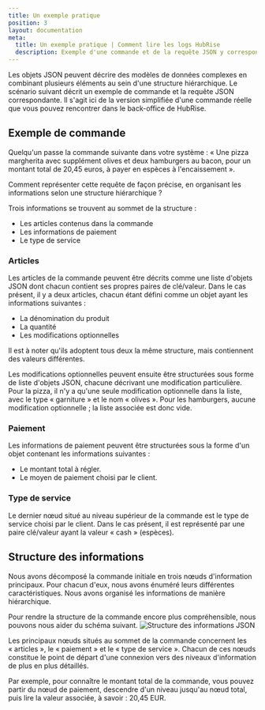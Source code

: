 ```yaml
---
title: Un exemple pratique
position: 3
layout: documentation
meta:
  title: Un exemple pratique | Comment lire les logs HubRise
  description: Exemple d'une commande et de la requête JSON y correspondant.
---
```


Les objets JSON peuvent décrire des modèles de données complexes en combinant plusieurs éléments au sein d'une structure hiérarchique. Le scénario suivant décrit un exemple de commande et la requête JSON correspondante. Il s'agit ici de la version simplifiée d'une commande réelle que vous pouvez rencontrer dans le back-office de HubRise.

## Exemple de commande

Quelqu'un passe la commande suivante dans votre système : « Une pizza margherita avec supplément olives et deux hamburgers au bacon, pour un montant total de 20,45 euros, à payer en espèces à l'encaissement ».

Comment représenter cette requête de façon précise, en organisant les informations selon une structure hiérarchique ?

Trois informations se trouvent au sommet de la structure :

- Les articles contenus dans la commande
- Les informations de paiement
- Le type de service

### Articles

Les articles de la commande peuvent être décrits comme une liste d'objets JSON dont chacun contient ses propres paires de clé/valeur. Dans le cas présent, il y a deux articles, chacun étant défini comme un objet ayant les informations suivantes :

- La dénomination du produit
- La quantité
- Les modifications optionnelles

Il est à noter qu'ils adoptent tous deux la même structure, mais contiennent des valeurs différentes.

Les modifications optionnelles peuvent ensuite être structurées sous forme de liste d'objets JSON, chacune décrivant une modification particulière. Pour la pizza, il n'y a qu'une seule modification optionnelle dans la liste, avec le type « garniture » et le nom « olives ». Pour les hamburgers, aucune modification optionnelle ; la liste associée est donc vide.

### Paiement

Les informations de paiement peuvent être structurées sous la forme d'un objet contenant les informations suivantes :

- Le montant total à régler.
- Le moyen de paiement choisi par le client.

### Type de service

Le dernier nœud situé au niveau supérieur de la commande est le type de service choisi par le client. Dans le cas présent, il est représenté par une paire clé/valeur ayant la valeur « cash » (espèces).

## Structure des informations

Nous avons décomposé la commande initiale en trois nœuds d'information principaux. Pour chacun d'eux, nous avons énuméré leurs différentes caractéristiques. Nous avons organisé les informations de manière hiérarchique.

Pour rendre la structure de la commande encore plus compréhensible, nous pouvons nous aider du schéma suivant. ![Structure des informations JSON](../images/003-en-2x-sample-order.png)

Les principaux nœuds situés au sommet de la commande concernent les « articles », le « paiement » et le « type de service ». Chacun de ces nœuds constitue le point de départ d'une connexion vers des niveaux d'information de plus en plus détaillés.

Par exemple, pour connaître le montant total de la commande, vous pouvez partir du nœud de paiement, descendre d'un niveau jusqu'au nœud total, puis lire la valeur associée, à savoir : 20,45 EUR.
